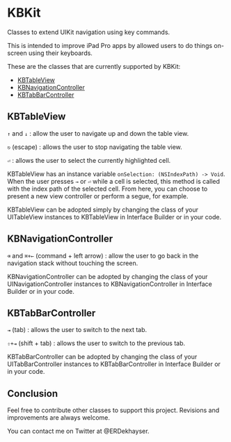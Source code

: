 # KBKit
Classes to extend UIKit navigation using key commands.

This is intended to improve iPad Pro apps by allowed users to do things on-screen using their keyboards.

These are the classes that are currently supported by KBKit:

- [KBTableView](#kbtableview)
- [KBNavigationController](#kbnavigationcontroller)
- [KBTabBarController](#kbtabbarcontroller)

## KBTableView

`↑` and `↓` : allow the user to navigate up and down the table view.

`⎋` (escape) : allows the user to stop navigating the table view.

`⏎` : allows the user to select the currently highlighted cell.

KBTableView has an instance variable `onSelection: (NSIndexPath) -> Void`. When the user presses `→` or `⏎` while a cell is selected, this method is called with the index path of the selected cell. From here, you can choose to present a new view controller or perform a segue, for example.

KBTableView can be adopted simply by changing the class of your UITableView instances to KBTableView in Interface Builder or in your code.

## KBNavigationController

`⌫` and `⌘+←` (command + left arrow) : allow the user to go back in the navigation stack without touching the screen.

KBNavigationController can be adopted by changing the class of your UINavigationController instances to KBNavigationController in Interface Builder or in your code.

## KBTabBarController

`⇥` (tab) : allows the user to switch to the next tab.

`⇧+⇥` (shift + tab) : allows the user to switch to the previous tab.

KBTabBarController can be adopted by changing the class of your UITabBarController instances to KBTabBarController in Interface Builder or in your code.

## Conclusion

Feel free to contribute other classes to support this project. Revisions and improvements are always welcome.

You can contact me on Twitter at @ERDekhayser.
